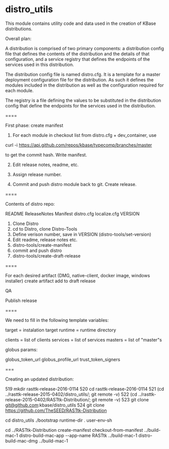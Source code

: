distro_utils
============

This module contains utility code and data used in the creation of KBase distributions.

Overall plan:

A distribution is comprised of two primary components: a distribution config file
that defines the contents of the distribution and the details of that configuration, and
a service registry that defines the endpoints of the services used in this distribution.

The distribution config file is named distro.cfg. It is a template for a 
master deployment configuration file for the distribution. As such it defines 
the modules included in the distribution as well as the configuration required 
for each module. 

The registry is a file defining the values to be substituted in the distribution config
that define the endpoints for the services used in the distribution.

====

First phase: create manifest

1. For each module in checkout list from distro.cfg + dev_container, use

curl -i https://api.github.com/repos/kbase/typecomp/branches/master

to get the commit hash. Write manifest.

2. Edit release notes, readme, etc.

3. Assign release number.

4. Commit and push distro module back to git. Create release.

====

Contents of distro repo:

README
ReleaseNotes
Manifest
distro.cfg
localize.cfg
VERSION 

1. Clone Distro
2. cd to Distro, clone Distro-Tools
3. Define verison number, save in VERSION (distro-tools/set-version)
4. Edit readme, release notes etc.
5. distro-tools/create-manifest
6. commit and push distro
7. distro-tools/create-draft-release

==== 

For each desired artifact (DMG, native-client, docker image, windows installer)
    create artifact
    add to draft release

QA

Publish release

====


We need to fill in the following template variables:

target = instalation target
runtime = runtime directory

clients = list of clients
services = list of services
masters = list of "master"s

globus params:

globus_token_url
globus_profile_url
trust_token_signers

===

Creating an updated distribution:

  519  mkdir rasttk-release-2016-0114
  520  cd rasttk-release-2016-0114
  521  (cd ../rasttk-release-2015-0402/distro_utils/; git remote -v)
  522  (cd ../rasttk-release-2015-0402/RASTtk-Distribution/; git remote -v)
  523  git clone git@github.com:kbase/distro_utils
  524  git clone https://github.com/TheSEED/RASTtk-Distribution
  
  cd distro_utils
  ./bootstrap runtime-dir
  . user-env-sh
  
  cd ../RASTtk-Distribution
  create-manifest
  checkout-from-manifest ../build-mac-1
  distro-build-mac-app --app-name RASTtk ../build-mac-1
  distro-build-mac-dmg ../build-mac-1

